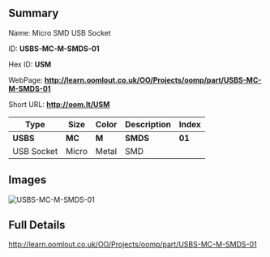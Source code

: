 

## Summary
 
Name: Micro SMD USB Socket

ID: __USBS-MC-M-SMDS-01__

Hex ID: __USM__

WebPage: __http://learn.oomlout.co.uk/OO/Projects/oomp/part/USBS-MC-M-SMDS-01__

Short URL: __http://oom.lt/USM__


| Type   | Size   | Color   | Description   | Index   |    
| ----- | ------   | ------   | -----   | ----   |    
| __USBS__   					| __MC__   					| __M__    						| __SMDS__    					| __01__ |    
| USB Socket		| Micro	| Metal		| SMD	| 	|

## Images
![USBS-MC-M-SMDS-01](http://oomlout.com/oomp-gen/parts/USBS-MC-M-SMDS-01/USBS-MC-M-SMDS-01_420.jpg)

## Full Details

 http://learn.oomlout.co.uk/OO/Projects/oomp/part/USBS-MC-M-SMDS-01

